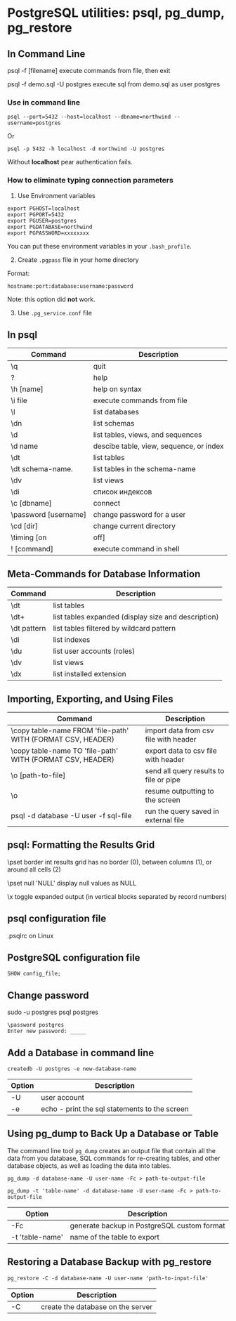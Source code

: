 PostgreSQL utilities: psql, pg_dump, pg_restore
===============================================

In Command Line
---------------

psql -f [filename]              execute commands from file, then exit

psql -f demo.sql -U postgres    execute sql from demo.sql as user postgres

### Use in command line

```
psql --port=5432 --host=localhost --dbname=northwind --username=postgres
```
Or
```
psql -p 5432 -h localhost -d northwind -U postgres
```
Without __localhost__ pear authentication fails.

### How to eliminate typing connection parameters

1. Use Environment variables

```
export PGHOST=localhost
export PGPORT=5432
export PGUSER=postgres
export PGDATABASE=northwind
export PGPASSWORD=xxxxxxxx
```
You can put these environment variables in your `.bash_profile`.

2. Create `.pgpass` file in your home directory

Format:
```
hostname:port:database:username:password
```
Note: this option did __not__ work.

3. Use `.pg_service.conf` file


In psql
-------

Command	| Description
--------|------------
\q        | quit
\?        | help
\h [name] | help on syntax
\i file   | execute commands from file
\l        | list databases
\dn       | list schemas
\d        | list tables, views, and sequences
\d name   | descibe table, view, sequence, or index
\dt       | list tables
\dt schema-name.    | list tables in the schema-name
\dv       | list views
\di       | список индексов
\c [dbname]             | connect
\password [username]    | change password for a user
\cd [dir]               | change current directory
\timing [on|off]        | включение/выключение таймера, показывающее затраченное командой время
\! [command]            |  execute command in shell


Meta-Commands for Database Information
--------------------------------------

Command	| Description
--------|------------
\dt     | list tables
\dt+    | list tables expanded (display size and description)
\dt pattern     | list tables filtered by wildcard pattern
\di             | list indexes
\du             | list user accounts (roles)
\dv             | list views
\dx             | list installed extension


Importing, Exporting, and Using Files
-------------------------------------

Command	| Description
--------|------------
\copy table-name FROM 'file-path' WITH (FORMAT CSV, HEADER)     | import data from csv file with header
\copy table-name TO 'file-path' WITH (FORMAT CSV, HEADER)       | export data to csv file with header
\o [path-to-file]                     | send all query results to file or pipe
\o                                    | resume outputting to the screen
psql -d database -U user -f sql-file    | run the query saved in external file



psql: Formatting the Results Grid
---------------------------------

\pset border int        results grid has no border (0), between columns (1), or around all cells (2)

\pset null 'NULL'       display null values as NULL

\x                  toggle expanded output (in vertical blocks separated by record numbers)


psql configuration file
-----------------------

.psqlrc     on Linux


PostgreSQL configuration file
-----------------------------
```
SHOW config_file;
```


Change password
---------------

sudo -u postgres psql postgres

``` 
\password postgres
Enter new password: _____
```

Add a Database in command line
------------------------------

```
createdb -U postgres -e new-database-name
```

Option      |   Description
------------|---------------
-U          | user account
-e          | echo - print the sql statements to the screen


Using pg_dump to Back Up a Database or Table
--------------------------------------------

The command line tool `pg_dump` creates an output file that contain all the data from you database, SQL commands for re-creating tables, and other database objects, as well as loading the data into tables.

```
pg_dump -d database-name -U user-name -Fc > path-to-output-file

pg_dump -t 'table-name' -d database-name -U user-name -Fc > path-to-output-file
```

Option	| Description
--------|------------
-Fc     | generate backup in PostgreSQL custom format
-t 'table-name'   | name of the table to export


Restoring a Database Backup with pg_restore
-------------------------------------------

```
pg_restore -C -d database-name -U user-name 'path-to-input-file'
```

Option	| Description
--------|------------
-C      | create the database on the server

